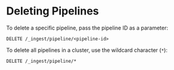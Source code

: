 # Deleting Pipelines

To delete a specific pipeline, pass the pipeline ID as a parameter:

```http
DELETE /_ingest/pipeline/<pipeline-id>
```

To delete all pipelines in a cluster, use the wildcard character (`*`):

```http
DELETE /_ingest/pipeline/*
```
